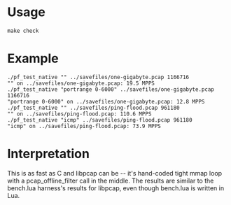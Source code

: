 Usage
====

```
make check
```

Example
====

```
./pf_test_native "" ../savefiles/one-gigabyte.pcap 1166716
"" on ../savefiles/one-gigabyte.pcap: 19.5 MPPS
./pf_test_native "portrange 0-6000" ../savefiles/one-gigabyte.pcap 1166716
"portrange 0-6000" on ../savefiles/one-gigabyte.pcap: 12.8 MPPS
./pf_test_native "" ../savefiles/ping-flood.pcap 961180
"" on ../savefiles/ping-flood.pcap: 110.6 MPPS
./pf_test_native "icmp" ../savefiles/ping-flood.pcap 961180
"icmp" on ../savefiles/ping-flood.pcap: 73.9 MPPS
```

Interpretation
====

This is as fast as C and libpcap can be -- it's hand-coded tight mmap
loop with a pcap_offline_filter call in the middle.  The results are
similar to the bench.lua harness's results for libpcap, even though
bench.lua is written in Lua.
